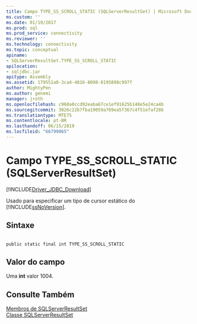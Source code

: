 ```yaml
---
title: Campo TYPE_SS_SCROLL_STATIC (SQLServerResultSet) | Microsoft Docs
ms.custom: ''
ms.date: 01/19/2017
ms.prod: sql
ms.prod_service: connectivity
ms.reviewer: ''
ms.technology: connectivity
ms.topic: conceptual
apiname:
- SQLServerResultSet.TYPE_SS_SCROLL_STATIC
apilocation:
- sqljdbc.jar
apitype: Assembly
ms.assetid: 179551a0-3ca4-4816-8098-8195898c997f
author: MightyPen
ms.author: genemi
manager: jroth
ms.openlocfilehash: c960a0ccd92eaba67ce1ef91625b148e5e24ca4b
ms.sourcegitcommit: 3026c22b7fba19059a769ea5f367c4f51efaf286
ms.translationtype: MTE75
ms.contentlocale: pt-BR
ms.lasthandoff: 06/15/2019
ms.locfileid: "66799065"
---
```

# <a name="typessscrollstatic-field-sqlserverresultset"></a>Campo TYPE_SS_SCROLL_STATIC (SQLServerResultSet)
[!INCLUDE[Driver_JDBC_Download](../../../includes/driver_jdbc_download.md)]

  Usado para especificar um tipo de cursor estático do [!INCLUDE[ssNoVersion](../../../includes/ssnoversion-md.md)].  
  
## <a name="syntax"></a>Sintaxe  
  
```  
  
public static final int TYPE_SS_SCROLL_STATIC  
```  
  
## <a name="field-value"></a>Valor do campo  
 Uma **int** valor 1004.  
  
## <a name="see-also"></a>Consulte Também  
 [Membros de SQLServerResultSet](../../../connect/jdbc/reference/sqlserverresultset-members.md)   
 [Classe SQLServerResultSet](../../../connect/jdbc/reference/sqlserverresultset-class.md)  
  
  
